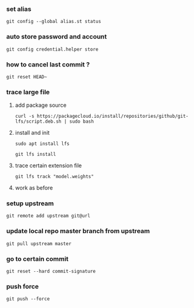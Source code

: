 ### set alias
`git config --global alias.st status`

### auto store password and account
`git config credential.helper store`

### how to cancel last commit ?
`git reset HEAD~`

### trace large file
1. add package source

    `curl -s https://packagecloud.io/install/repositories/github/git-lfs/script.deb.sh | sudo bash `

2. install and init

   `sudo apt install lfs`

   `git lfs install`

3. trace certain extension file

    `git lfs track "model.weights"`

4. work as before 

### setup upstream
`git remote add upstream git@url`

### update local repo master branch from upstream
`git pull upstream master`

### go to certain commit
`git reset --hard commit-signature`

### push force
`git push --force`